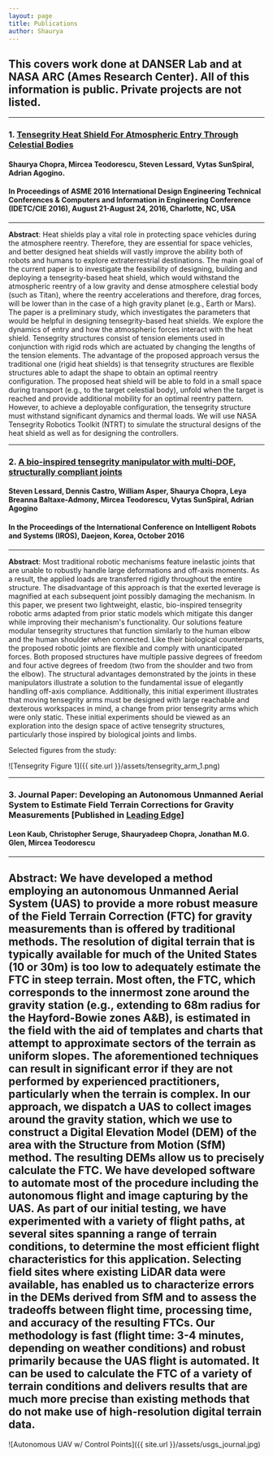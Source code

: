 ```yaml
---
layout: page
title: Publications
author: Shaurya
---
```

## This covers work done at DANSER Lab and at NASA ARC (Ames Research Center). All of this information is public. Private projects are not listed.

---
### **1. [Tensegrity Heat Shield For Atmospheric Entry Through Celestial Bodies](https://users.soe.ucsc.edu/~slessard/papers/tensegrity-heat-shield.pdf)**
#### **Shaurya Chopra**, Mircea Teodorescu, Steven Lessard, Vytas SunSpiral, Adrian Agogino.
#### In Proceedings of ASME 2016 International Design Engineering Technical Conferences & Computers and Information in Engineering Conference (IDETC/CIE 2016), August 21-August 24, 2016, Charlotte, NC, USA
---
**Abstract**: Heat shields play a vital role in protecting space vehicles
during the atmosphere reentry. Therefore, they are essential for
space vehicles, and better designed heat shields will vastly improve
the ability both of robots and humans to explore extraterrestrial
destinations. The main goal of the current paper is to
investigate the feasibility of designing, building and deploying a
tensegrity-based heat shield, which would withstand the atmospheric
reentry of a low gravity and dense atmosphere celestial
body (such as Titan), where the reentry accelerations and therefore,
drag forces, will be lower than in the case of a high gravity
planet (e.g., Earth or Mars). The paper is a preliminary study,
which investigates the parameters that would be helpful in designing
tensegrity-based heat shields. We explore the dynamics
of entry and how the atmospheric forces interact with the heat
shield. Tensegrity structures consist of tension elements used
in conjunction with rigid rods which are actuated by changing
the lengths of the tension elements. The advantage of the proposed
approach versus the traditional one (rigid heat shields)
is that tensegrity structures are flexible structures able to adapt
the shape to obtain an optimal reentry configuration. The proposed
heat shield will be able to fold in a small space during
transport (e.g., to the target celestial body), unfold when the target
is reached and provide additional mobility for an optimal
reentry pattern. However, to achieve a deployable configuration,
the tensegrity structure must withstand significant dynamics and
thermal loads. We will use NASA Tensegrity Robotics Toolkit
(NTRT) to simulate the structural designs of the heat shield as
well as for designing the controllers.

---

### **2.  [A bio-inspired tensegrity manipulator with multi-DOF, structurally compliant joints](https://arxiv.org/pdf/1604.08667.pdf)**
#### Steven Lessard, Dennis Castro, William Asper, **Shaurya Chopra**, Leya Breanna Baltaxe-Admony, Mircea Teodorescu, Vytas SunSpiral, Adrian Agogino
#### In the Proceedings of the International Conference on Intelligent Robots and Systems (IROS), Daejeon, Korea, October 2016
---
**Abstract**: Most traditional robotic mechanisms feature inelastic joints that are unable to robustly handle large deformations and off-axis moments. As a result, the applied loads are transferred rigidly throughout the entire structure. The disadvantage of this approach is that the exerted leverage is magnified at each subsequent joint possibly damaging the mechanism. In this paper, we present two lightweight, elastic, bio-inspired tensegrity robotic arms adapted from prior static models which mitigate this danger while improving their mechanism's functionality. Our solutions feature modular tensegrity structures that function similarly to the human elbow and the human shoulder when connected. Like their biological counterparts, the proposed robotic joints are flexible and comply with unanticipated forces. Both proposed structures have multiple passive degrees of freedom and four active degrees of freedom (two from the shoulder and two from the elbow). The structural advantages demonstrated by the joints in these manipulators illustrate a solution to the fundamental issue of elegantly handling off-axis compliance. Additionally, this initial experiment illustrates that moving tensegrity arms must be designed with large reachable and dexterous workspaces in mind, a change from prior tensegrity arms which were only static. These initial experiments should be viewed as an exploration into the design space of active tensegrity structures, particularly those inspired by biological joints and limbs.

Selected figures from the study:

![Tensegrity Figure 1]({{ site.url }}/assets/tensegrity_arm_1.png)

---
### 3. **Journal Paper: Developing an Autonomous Unmanned Aerial System to Estimate Field Terrain Corrections for Gravity Measurements [Published in [Leading Edge](http://seg.org/Publications/The-Leading-Edge)]**
#### Leon Kaub, Christopher Seruge, Shauryadeep Chopra, Jonathan M.G. Glen, Mircea Teodorescu
---
**Abstract**: We have developed a method employing an autonomous Unmanned Aerial System (UAS) to provide a more robust measure of the Field Terrain Correction (FTC) for gravity measurements than is offered by traditional methods. The resolution of digital terrain that is typically available for much of the United States (10 or 30m) is too low to adequately estimate the FTC in steep terrain. Most often, the FTC, which corresponds to the innermost zone around the gravity station (e.g., extending to 68m radius for the Hayford-Bowie zones A&B), is estimated in the field with the aid of templates and charts that attempt to approximate sectors of the terrain as uniform slopes. The aforementioned techniques can result in significant error if they are not performed by experienced practitioners, particularly when the terrain is complex. In our approach, we dispatch a UAS to collect images around the gravity station, which we use to construct a Digital Elevation Model (DEM) of the area with the Structure from Motion (SfM) method. The resulting DEMs allow us to precisely calculate the FTC. We have developed software to automate most of the procedure including the autonomous flight and image capturing by the UAS. As part of our initial testing, we have experimented with a variety of flight paths, at several sites spanning a range of terrain conditions, to determine the most efficient flight characteristics for this application. Selecting field sites where existing LiDAR data were available, has enabled us to characterize errors in the DEMs derived from SfM and to assess the tradeoffs between flight time, processing time, and accuracy of the resulting FTCs. Our methodology is fast (flight time: 3-4 minutes, depending on weather conditions) and robust primarily because the UAS flight is automated. It can be used to calculate the FTC of a variety of terrain conditions and delivers results that are much more precise than existing methods that do not make use of high-resolution digital terrain data.
---
![Autonomous UAV w/ Control Points]({{ site.url }}/assets/usgs_journal.jpg)

